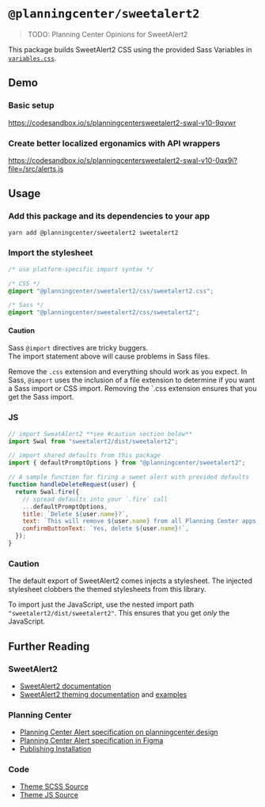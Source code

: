 # `@planningcenter/sweetalert2`

> TODO: Planning Center Opinions for SweetAlert2

This package builds SweetAlert2 CSS using the provided Sass Variables in [`variables.css`](https://github.com/sweetalert2/sweetalert2/blob/master/src/variables.scss).

## Demo

### Basic setup

https://codesandbox.io/s/planningcentersweetalert2-swal-v10-9qvwr

### Create better localized ergonamics with API wrappers

https://codesandbox.io/s/planningcentersweetalert2-swal-v10-0qx9i?file=/src/alerts.js

## Usage

### Add this package and its dependencies to your app

```bash
yarn add @planningcenter/sweetalert2 sweetalert2
```

### Import the stylesheet

```css
/* use platform-specific import syntax */

/* CSS */
@import "@planningcenter/sweetalert2/css/sweetalert2.css";

/* Sass */
@import "@planningcenter/sweetalert2/css/sweetalert2";
```

#### Caution

Sass `@import` directives are tricky buggers.  
The import statement above will cause problems in Sass files.

Remove the `.css` extension and everything should work as you expect. In Sass, `@import` uses the inclusion of a file extension to determine if you want a Sass import or CSS import. Removing the `.css extension ensures that you get the Sass import.

### JS

```js
// import SweatAlert2 **see #caution section below**
import Swal from "sweetalert2/dist/sweetalert2";

// import shared defaults from this package
import { defaultPromptOptions } from "@planningcenter/sweetalert2";

// A sample function for firing a sweet alert with provided defaults
function handleDeleteRequest(user) {
  return Swal.fire({
    // spread defaults into your `.fire` call
    ...defaultPromptOptions,
    title: `Delete ${user.name}?`,
    text: `This will remove ${user.name} from all Planning Center apps. Their activity will be lost. You cannot un-delete ${user.name}.`,
    confirmButtonText: `Yes, delete ${user.name}!`,
  });
}
```

### Caution

The default export of SweetAlert2 comes injects a stylesheet. The injected stylesheet clobbers the themed stylesheets from this library.

To import just the JavaScript, use the nested import path `"sweetalert2/dist/sweetalert2"`. This ensures that you get _only_ the JavaScript.

## Further Reading

### SweetAlert2

- [SweetAlert2 documentation](https://sweetalert2.github.io)
- [SweetAlert2 theming documentation](https://sweetalert2.github.io/#themes) and [examples](https://github.com/sweetalert2/sweetalert2-themes)

### Planning Center

- [Planning Center Alert specification on planningcenter.design](https://planningcenter.design/alerts)
- [Planning Center Alert specification in Figma](https://www.figma.com/file/V8Ajrhr3jwzatZvkpqNKaK/Alerts?node-id=0%3A1)
- [Publishing Installation](https://github.com/ministrycentered/publishing/pull/568)

### Code

- [Theme SCSS Source](./src/sweetalert2.scss)
- [Theme JS Source](./src/sweetalert2.js)
